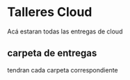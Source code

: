 # Talleres Cloud

Acá estaran todas las entregas de cloud

## carpeta de entregas

tendran cada carpeta correspondiente


